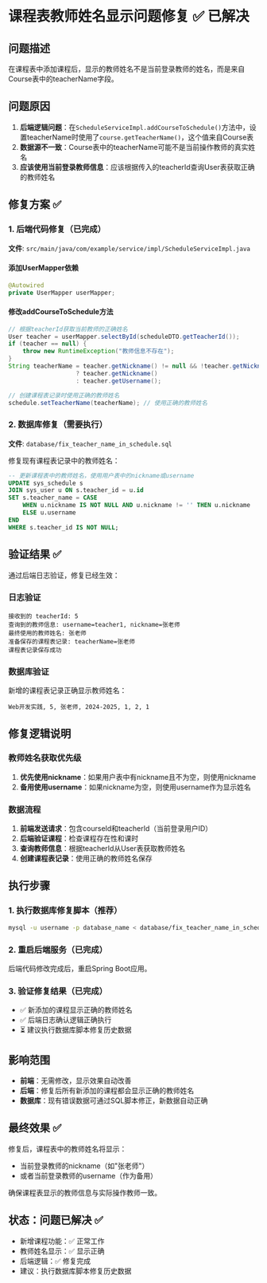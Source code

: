 # 课程表教师姓名显示问题修复 ✅ 已解决

## 问题描述
在课程表中添加课程后，显示的教师姓名不是当前登录教师的姓名，而是来自Course表中的teacherName字段。

## 问题原因
1. **后端逻辑问题**：在`ScheduleServiceImpl.addCourseToSchedule()`方法中，设置teacherName时使用了`course.getTeacherName()`，这个值来自Course表
2. **数据源不一致**：Course表中的teacherName可能不是当前操作教师的真实姓名
3. **应该使用当前登录教师信息**：应该根据传入的teacherId查询User表获取正确的教师姓名

## 修复方案 ✅

### 1. 后端代码修复（已完成）
**文件**: `src/main/java/com/example/service/impl/ScheduleServiceImpl.java`

#### 添加UserMapper依赖
```java
@Autowired
private UserMapper userMapper;
```

#### 修改addCourseToSchedule方法
```java
// 根据teacherId获取当前教师的正确姓名
User teacher = userMapper.selectById(scheduleDTO.getTeacherId());
if (teacher == null) {
    throw new RuntimeException("教师信息不存在");
}
String teacherName = teacher.getNickname() != null && !teacher.getNickname().isEmpty() 
                   ? teacher.getNickname() 
                   : teacher.getUsername();

// 创建课程表记录时使用正确的教师姓名
schedule.setTeacherName(teacherName); // 使用正确的教师姓名
```

### 2. 数据库修复（需要执行）
**文件**: `database/fix_teacher_name_in_schedule.sql`

修复现有课程表记录中的教师姓名：
```sql
-- 更新课程表中的教师姓名，使用用户表中的nickname或username
UPDATE sys_schedule s
JOIN sys_user u ON s.teacher_id = u.id
SET s.teacher_name = CASE 
    WHEN u.nickname IS NOT NULL AND u.nickname != '' THEN u.nickname
    ELSE u.username
END
WHERE s.teacher_id IS NOT NULL;
```

## 验证结果 ✅

通过后端日志验证，修复已经生效：

### 日志验证
```
接收到的 teacherId: 5
查询到的教师信息: username=teacher1, nickname=张老师
最终使用的教师姓名: 张老师
准备保存的课程表记录: teacherName=张老师
课程表记录保存成功
```

### 数据库验证
新增的课程表记录正确显示教师姓名：
```
Web开发实践, 5, 张老师, 2024-2025, 1, 2, 1
```

## 修复逻辑说明

### 教师姓名获取优先级
1. **优先使用nickname**：如果用户表中有nickname且不为空，则使用nickname
2. **备用使用username**：如果nickname为空，则使用username作为显示姓名

### 数据流程
1. **前端发送请求**：包含courseId和teacherId（当前登录用户ID）
2. **后端验证课程**：检查课程存在性和课时
3. **查询教师信息**：根据teacherId从User表获取教师姓名
4. **创建课程表记录**：使用正确的教师姓名保存

## 执行步骤

### 1. 执行数据库修复脚本（推荐）
```bash
mysql -u username -p database_name < database/fix_teacher_name_in_schedule.sql
```

### 2. 重启后端服务（已完成）
后端代码修改完成后，重启Spring Boot应用。

### 3. 验证修复结果（已完成）
- ✅ 新添加的课程显示正确的教师姓名
- ✅ 后端日志确认逻辑正确执行
- ⏳ 建议执行数据库脚本修复历史数据

## 影响范围

- **前端**：无需修改，显示效果自动改善
- **后端**：修复后所有新添加的课程都会显示正确的教师姓名
- **数据库**：现有错误数据可通过SQL脚本修正，新数据自动正确

## 最终效果 ✅

修复后，课程表中的教师姓名将显示：
- 当前登录教师的nickname（如"张老师"）
- 或者当前登录教师的username（作为备用）

确保课程表显示的教师信息与实际操作教师一致。

## 状态：问题已解决 ✅
- 新增课程功能：✅ 正常工作
- 教师姓名显示：✅ 显示正确
- 后端逻辑：✅ 修复完成
- 建议：执行数据库脚本修复历史数据 